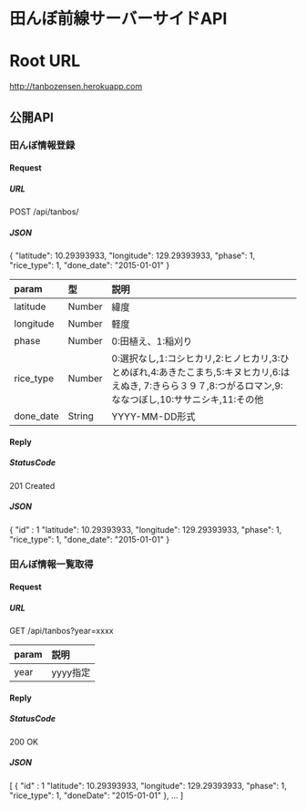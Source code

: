 # 田んぼ前線サーバーサイドAPI

# Root URL
http://tanbozensen.herokuapp.com

## 公開API

### 田んぼ情報登録

#### Request

##### URL

POST /api/tanbos/

##### JSON

>
{
"latitude": 10.29393933,
"longitude": 129.29393933,
"phase": 1,
"rice_type": 1,
"done_date": "2015-01-01"
}


|param|型|説明|
|:-----------|:------------|:------------|
|latitude|Number|緯度|
|longitude|Number|軽度|
|phase|Number|0:田植え、1:稲刈り|
|rice_type|Number|0:選択なし,1:コシヒカリ,2:ヒノヒカリ,3:ひとめぼれ,4:あきたこまち,5:キヌヒカリ,6:はえぬき, 7:きらら３９７,8:つがるロマン,9:ななつぼし,10:ササニシキ,11:その他|
|done_date|String|YYYY-MM-DD形式|

#### Reply

##### StatusCode

201 Created

##### JSON

>
{
"id" : 1
"latitude": 10.29393933,
"longitude": 129.29393933,
"phase": 1,
"rice_type": 1,
"done_date": "2015-01-01"
}

### 田んぼ情報一覧取得

#### Request

##### URL

GET /api/tanbos?year=xxxx

|param|説明|
|:-----------|:------------|
|year|yyyy指定|

#### Reply

##### StatusCode

200 OK

##### JSON

>
[
{
"id" : 1
"latitude": 10.29393933,
"longitude": 129.29393933,
"phase": 1,
"rice_type": 1,
"doneDate": "2015-01-01"
},
...
]

